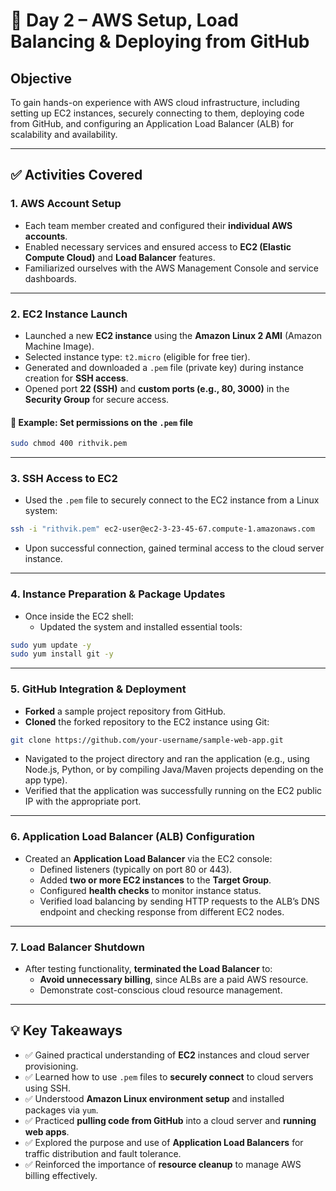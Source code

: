 # 📅 **Day 2 – AWS Setup, Load Balancing & Deploying from GitHub**

## **Objective**

To gain hands-on experience with AWS cloud infrastructure, including setting up EC2 instances, securely connecting to them, deploying code from GitHub, and configuring an Application Load Balancer (ALB) for scalability and availability.

---

## ✅ **Activities Covered**

### **1. AWS Account Setup**

- Each team member created and configured their **individual AWS accounts**.
- Enabled necessary services and ensured access to **EC2 (Elastic Compute Cloud)** and **Load Balancer** features.
- Familiarized ourselves with the AWS Management Console and service dashboards.

---

### **2. EC2 Instance Launch**

- Launched a new **EC2 instance** using the **Amazon Linux 2 AMI** (Amazon Machine Image).
- Selected instance type: `t2.micro` (eligible for free tier).
- Generated and downloaded a `.pem` file (private key) during instance creation for **SSH access**.
- Opened port **22 (SSH)** and **custom ports (e.g., 80, 3000)** in the **Security Group** for secure access.

#### 🔐 Example: Set permissions on the `.pem` file

```bash
sudo chmod 400 rithvik.pem
```

---

### **3. SSH Access to EC2**

- Used the `.pem` file to securely connect to the EC2 instance from a Linux system:

```bash
ssh -i "rithvik.pem" ec2-user@ec2-3-23-45-67.compute-1.amazonaws.com
```

- Upon successful connection, gained terminal access to the cloud server instance.

---

### **4. Instance Preparation & Package Updates**

- Once inside the EC2 shell:
  - Updated the system and installed essential tools:

```bash
sudo yum update -y
sudo yum install git -y
```

---

### **5. GitHub Integration & Deployment**

- **Forked** a sample project repository from GitHub.
- **Cloned** the forked repository to the EC2 instance using Git:

```bash
git clone https://github.com/your-username/sample-web-app.git
```

- Navigated to the project directory and ran the application (e.g., using Node.js, Python, or by compiling Java/Maven projects depending on the app type).
- Verified that the application was successfully running on the EC2 public IP with the appropriate port.

---

### **6. Application Load Balancer (ALB) Configuration**

- Created an **Application Load Balancer** via the EC2 console:
  - Defined listeners (typically on port 80 or 443).
  - Added **two or more EC2 instances** to the **Target Group**.
  - Configured **health checks** to monitor instance status.
  - Verified load balancing by sending HTTP requests to the ALB’s DNS endpoint and checking response from different EC2 nodes.

---

### **7. Load Balancer Shutdown**

- After testing functionality, **terminated the Load Balancer** to:
  - **Avoid unnecessary billing**, since ALBs are a paid AWS resource.
  - Demonstrate cost-conscious cloud resource management.

---

## 💡 **Key Takeaways**

- ✅ Gained practical understanding of **EC2** instances and cloud server provisioning.
- ✅ Learned how to use `.pem` files to **securely connect** to cloud servers using SSH.
- ✅ Understood **Amazon Linux environment setup** and installed packages via `yum`.
- ✅ Practiced **pulling code from GitHub** into a cloud server and **running web apps**.
- ✅ Explored the purpose and use of **Application Load Balancers** for traffic distribution and fault tolerance.
- ✅ Reinforced the importance of **resource cleanup** to manage AWS billing effectively.
